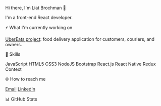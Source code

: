 Hi there, I'm Liat Brochman 👋

I'm a front-end React developer.

⚡ What I'm currently working on

[UberEats project](https://github.com/LiatBrochman/UberEats): food delivery application for customers, couriers, and owners.

🚀 Skills

JavaScript HTML5 CSS3 NodeJS Bootstrap React.js React Native Redux Context 

🌐 How to reach me

[Email](liatbrochman@gmail.com)
[LinkedIn](https://www.linkedin.com/in/liat-brochman/)

📊 GitHub Stats
